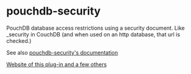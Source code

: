 pouchdb-security
================

PouchDB database access restrictions using a security document. Like
_security in CouchDB (and when used on an http database, that url is
checked.)

See also [pouchdb-security's documentation](http://pythonhosted.org/Python-PouchDB/js-plugins.html#pouchdb-security-plug-in)

[Website of this plug-in and a few others](http://python-pouchdb.marten-de-vries.nl/plugins.html)
